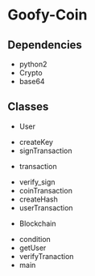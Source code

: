 # Goofy-Coin

## Dependencies
 - python2
 - Crypto
 - base64

## Classes
 - User
  + createKey
  + signTransaction
 - transaction
  + verify_sign
  + coinTransaction
  + createHash
  + userTransaction
 - Blockchain
  + condition
  + getUser
  + verifyTranaction
  + main
